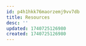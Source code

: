 ```yaml
---
id: p4h1hkk76maorzemj9vv7db
title: Resources
desc: ''
updated: 1740725126980
created: 1740725126980
---
```

